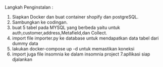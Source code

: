 Langkah Penginstalan :
1. Siapkan Docker dan buat container shopify dan postgreSQL.
2. Sambungkan ke codingan.
3. buat 5 tabel pada MYSQL yang berbeda yaitu untuk auth,customer,address,Metafield,dan Collect.
4. import file importer.py ke database untuk mendapatkan data tabel dari dummy data
5. lakukan docker-compose up -d untuk memastikan koneksi
6. import juga file insomnia ke dalam insomnia project
7.apllikasi siap djalankan
